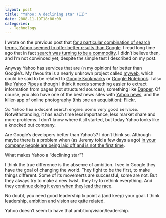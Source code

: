 ```yaml
---
layout: post
title: "Yahoo: A declining star (II)"
date: 2008-11-19T18:00:00
categories:
  - Technology
---
```


I wrote on the previous post that [for a particular combination of search terms, Yahoo seemed to offer better results than Google](http://gonfva.blogspot.com/2008/11/yahoo-declining-stari.html). I read long time ago that in fact [search was turning to be a commodity](http://jeremy.zawodny.com/blog/archives/006270.html). I didn’t believe then, and I’m not convinced yet, despite the simple test I described on my post.

Anyway Yahoo has services that are (in my opinion) far better than Google’s. My favourite is a nearly unknown project called [myweb](http://myweb.yahoo.com/), which could be said to be related to [Google Bookmarks](http://www.google.com/bookmarks/) or [Google Notebook](http://www.google.com/notebook). I also like [Yahoo Pipes](https://pipes.yahoo.com) although I think it needs something easier to extract information from pages (not structured sources), something like [Dapper](http://www.dapper.net/). Of course, you also have one of the best news sites with [Yahoo news](http://news.yahoo.com/), and the killer-app of online photography (this one an acquisition): [Flickr](http://www.flickr.com/).

So Yahoo has a decent search engine, some very good services. Notwithstanding, it has each time less importance, less market share and more problems. I don’t know where it all started, but today Yahoo looks like a knocked out company.

Are Google’s developers better than Yahoo’s? I don’t think so. Although maybe there is a problem when (as Jeremy told a few days a ago) [in your company people are being laid off and is not the first time](http://feeds.zawodny.com/~r/jzawodn/rss2/~3/428158770/010653.html).

What makes Yahoo a “declining star”?

I think the true difference is the absence of ambition. I see in Google they have the goal of changing the world. They fight to be the first, to make things different. Some of its movements are successful, some are not. But they always try to make a new twist. They try to rethink everything. And they [continue doing it even when they lead the race](http://googleblog.blogspot.com/search/label/Google%20at%2010).

No doubt, you need good leadership to point a (and keep) your goal. I think leadership, ambition and vision are quite related.

Yahoo doesn’t seem to have that ambition/vision/leadership.
